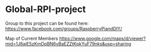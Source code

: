 # Global-RPI-project
Group to this project can be found here: https://www.facebook.com/groups/RaspberryPiandDIY/

Map of Current Members  https://www.google.com/maps/d/viewer?mid=1J6ajE5zKmDpBN6vBaEZZtKpkYuF79nks&usp=sharing
